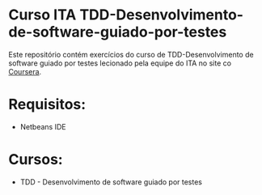 # Curso ITA TDD-Desenvolvimento-de-software-guiado-por-testes

Este repositório contém exercícios do curso de TDD-Desenvolvimento de software guiado por testes lecionado pela equipe do ITA no site co [Coursera](https://www.coursera.org).

# Requisitos:
* Netbeans IDE

# Cursos:
* TDD - Desenvolvimento de software guiado por testes